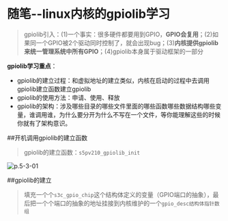 随笔--linux内核的gpiolib学习
============================

> gpiolib引入：(1)一个事实：很多硬件都要用到GPIO，**GPIO会复用**；(2)如果同一个GPIO被2个驱动同时控制了，就会出现bug；(3)**内核提供gpiolib来统一管理系统中所有GPIO**；(4)gpiolib本身属于驱动框架的一部分


**gpiolib学习重点**：

* gpiolib的建立过程：和虚拟地址的建立类似，内核在启动的过程中去调用gpiolib建立函数建立gpiolib
* gpiolib的使用方法：申请、使用、释放
* gpiolib的架构：涉及哪些目录的哪些文件里面的哪些函数哪些数据结构哪些变量，谁调用谁，为什么要分开为什么不写在一个文件，等你能理解这些的时候你就有了架构意识。


##开机调用gpiolib的建立函数
> gpiolib的建立函数：`s5pv210_gpiolib_init`

![p.5-3-01](https://raw.githubusercontent.com/TongxinV/oneBook/master/0.5.Linux-Driver%20Development/assets/%E5%9B%BE%E7%89%87.5-3-01.png)


##gpiolib的建立
> 填充一个个`s3c_gpio_chip`这个结构体定义的变量（GPIO端口的抽象），最后把一个个端口的抽象的地址挂接到内核维护的一个`gpio_desc结构体指针数组`














